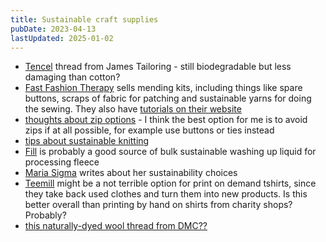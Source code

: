 ```yaml
---
title: Sustainable craft supplies
pubDate: 2023-04-13
lastUpdated: 2025-01-02
---
```


- [Tencel](https://jamestailoring.co.uk/product/sew-all-celofil-100-tencel-biological-thread-40/) thread from James Tailoring - still biodegradable but less damaging than cotton?
- [Fast Fashion Therapy](https://www.etsy.com/uk/shop/FastFashionTherapy) sells mending kits, including things like spare buttons, scraps of fabric for patching and sustainable yarns for doing the sewing. They also have [tutorials on their website](http://www.fastfashiontherapy.co.uk/how-to/)
- [thoughts about zip options](https://web.archive.org/web/20190720141338/http://sourcedenim.com/stories-of-source/2015/7/7/in-search-of-zippers) - I think the best option for me is to avoid zips if at all possible, for example use buttons or ties instead
- [tips about sustainable knitting](https://newwaveknitting.com/10-awesome-ways-to-be-a-more-sustainable-knitter/)
- [Fill](https://www.fillrefill.co/) is probably a good source of bulk sustainable washing up liquid for processing fleece
- [Maria Sigma](https://www.mariasigma.com/philosophy) writes about her sustainability choices
- [Teemill](https://teemill.com/) might be a not terrible option for print on demand tshirts, since they take back used clothes and turn them into new products. Is this better overall than printing by hand on shirts from charity shops? Probably?
- [this naturally-dyed wool thread from DMC??](https://www.dmc.com/GB/en-GB/products/eco-vita-yarn)
